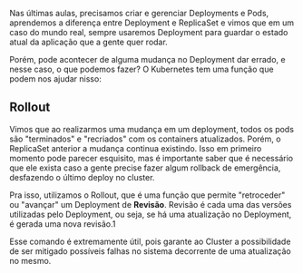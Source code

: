 Nas últimas aulas, precisamos criar e gerenciar Deployments e Pods, aprendemos a diferença entre Deployment e ReplicaSet e vimos que em um caso do mundo real, sempre usaremos Deployment para guardar o estado atual da aplicação que a gente quer rodar.

Porém, pode acontecer de alguma mudança no Deployment dar errado, e nesse caso, o que podemos fazer? O Kubernetes tem uma função que podem nos ajudar nisso:

## Rollout

Vimos que ao realizarmos uma mudança em um deployment, todos os pods são "terminados" e "recriados" com os containers atualizados. Porém, o ReplicaSet anterior a mudança continua existindo. Isso em primeiro momento pode parecer esquisito, mas é importante saber que é necessário que ele exista caso a gente precise fazer algum rollback de emergência, desfazendo o último deploy no cluster.

Pra isso, utilizamos o Rollout, que é uma função que permite "retroceder" ou "avançar" um Deployment de **Revisão**. Revisão é cada uma das versões utilizadas pelo Deployment, ou seja, se há uma atualização no Deployment, é gerada uma nova revisão.1

Esse comando é extremamente útil, pois garante ao Cluster a possibilidade de ser mitigado possíveis falhas no sistema decorrente de uma atualização no mesmo.